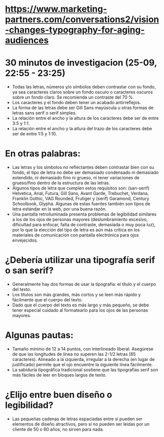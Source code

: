 # https://www.marketing-partners.com/conversations2/vision-changes-typography-for-aging-audiences

# 30 minutos de investigacion (25-09, 22:55 - 23:25)
- Todas las letras, números y/o símbolos deben contrastar con su fondo, ya sea caracteres claros sobre un fondo oscuro o caracteres oscuros sobre un fondo claro. Se recomienda un contraste del 70 %.
- Los caracteres y el fondo deben tener un acabado antirreflejos.
- La forma de las letras debe ser Gill Sans mayúscula u otras formas de letras sans serif o serif simples.
- La relación entre el ancho y la altura de los caracteres debe ser de entre 3:5 y 1:1.
- La relación entre el ancho y la altura del trazo de los caracteres debe ser de entre 1:5 y 1:10.
# En otras palabras:
- Las letras y los símbolos no reflectantes deben contrastar bien con su fondo, el tipo de letra no debe ser demasiado condensado ni demasiado extendido, ni demasiado fino ni grueso, ni tener variaciones de grueso/fino dentro de la estructura de las letras.
- Algunos tipos de letra que cumplen estos requisitos son: (san-serif) Helvetica, Arial, Futura, Gill Sans, Avant Garde, Trebuchet, Verdana, Franklin Gothic, VAG Rounded, Frutiger y (serif) Garamond, Century Schoolbook, Glypha. Algunas de estas fuentes también son tipos de letra estándar en la web, por una buena razón.
- Una pantalla retroiluminada presenta problemas de legibilidad similares a los de los ojos de personas mayores (deslumbramiento excesivo, dificultad para enfocar, falta de contraste, demasiada o muy poca luz), por lo que la elección del tipo de letra es aún más crítica en los materiales de comunicación con pantalla electrónica para ojos envejecidos.

# ¿Debería utilizar una tipografía serif o san serif?
- Generalmente hay dos formas de usar la tipografía: el título y el cuerpo del texto.
- Los títulos son más grandes, más cortos y se leen más rápido y fácilmente que el cuerpo del texto.
- Dado que el cuerpo del texto es más largo y más pequeño, se debe tener especial cuidado al formatearlo para los ojos de las personas mayores.

# Algunas pautas:
- Tamaño mínimo de 12 a 14 puntos, con interlineado liberal.
Asegúrese de que las longitudes de línea no superen las 2-1/2 letras (65 caracteres).
Alineado a la izquierda, irregular a la derecha (en lugar de justificado) permite que el ojo encuentre la siguiente línea fácilmente.
- La sabiduría tipográfica tradicional sostiene que las tipografías serif son más fáciles de leer en bloques largos de texto.

# ¿Elijo entre buen diseño o legibilidad?
- Las pequeñas cadenas de letras espaciadas entre sí pueden ser elementos de diseño atractivos, pero si no pueden ser leídas por un cliente de 50 o 60 años, no sirven para nada. 

